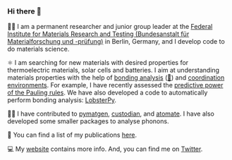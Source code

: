 ### Hi there 👋

:woman_scientist: I am a permanent researcher and junior group leader at the [Federal Institute for Materials Research and Testing (Bundesanstalt für Materialforschung und -prüfung)](https://www.bam.de/Navigation/EN/Home/home.html) in Berlin, Germany, and I develop code to do materials science.

:atom_symbol: I am searching for new materials with desired properties for thermoelectric materials, solar cells and batteries. I aim at understanding materials properties with the help of [bonding analysis](https://onlinelibrary.wiley.com/doi/epdf/10.1002/jcc.26353) ([:lobster:](http://www.cohp.de/)) and [coordination environments](https://chemrxiv.org/articles/ChemEnv_A_Fast_and_Robust_Coordination_Environment_Identification_Tool/11294480). For example, I have recently assessed the [predictive power of the Pauling rules](https://onlinelibrary.wiley.com/doi/full/10.1002/ange.202000829). We have also developed a code to automatically perform bonding analysis: [LobsterPy](https://github.com/JaGeo/LobsterPy).

:woman_technologist: I have contributed to [pymatgen](https://github.com/materialsproject/pymatgen/), [custodian](https://github.com/materialsproject/custodian/), and [atomate](https://github.com/hackingmaterials/atomate/). I have also developed some smaller packages to analyse phonons.

:page_with_curl: You can find a list of my publications [here](https://scholar.google.de/citations?user=bggcIYEAAAAJ&hl=en).

:computer: My [website](https://jageo.github.io/) contains more info. And, you can find me on [Twitter](https://twitter.com/MolecularXtal).

<!--
**JaGeo/JaGeo** is a ✨ _special_ ✨ repository because its `README.md` (this file) appears on your GitHub profile.

Here are some ideas to get you started:

- 🔭 I’m currently working on ...
- 🌱 I’m currently learning ...
- 👯 I’m looking to collaborate on ...
- 🤔 I’m looking for help with ...
- 💬 Ask me about ...
- 📫 How to reach me: ...
- 😄 Pronouns: ...
- ⚡ Fun fact: ...
-->
